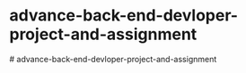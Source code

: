# advance-back-end-devloper-project-and-assignment
#   a d v a n c e - b a c k - e n d - d e v l o p e r - p r o j e c t - a n d - a s s i g n m e n t  
 